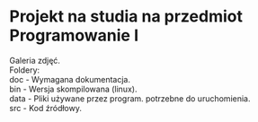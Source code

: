 # Projekt na studia na przedmiot Programowanie I
Galeria zdjęć.  
Foldery:  
doc - Wymagana dokumentacja.  
bin - Wersja skompilowana (linux).  
data - Pliki używane przez program. potrzebne do uruchomienia.  
src - Kod źródłowy.  
